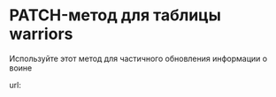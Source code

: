 # PATCH-метод для таблицы warriors

Используйте этот метод для частичного обновления информации о воине

url: [](http://127.0.0.1:8000/war/warriors/update/<int:pk>/)